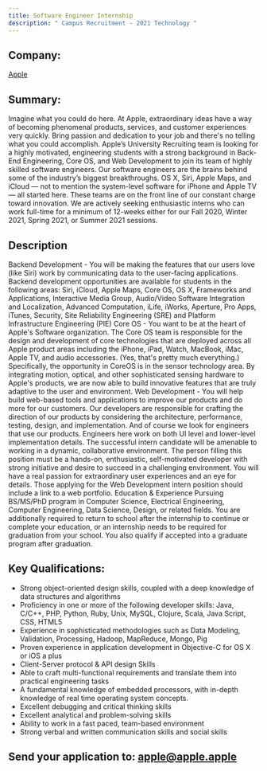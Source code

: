 ```yaml
---
title: Software Engineer Internship
description: " Campus Recruitment - 2021 Technology "
---
```

## Company: 

[Apple](https://www.apple.com/)

## Summary:

Imagine what you could do here. At Apple, extraordinary ideas have a way of becoming phenomenal products, services, and customer experiences very quickly. Bring passion and dedication to your job and there's no telling what you could accomplish. Apple’s University Recruiting team is looking for a highly motivated, engineering students with a strong background in Back-End Engineering, Core OS, and Web Development to join its team of highly skilled software engineers. Our software engineers are the brains behind some of the industry’s biggest breakthroughs. OS X, Siri, Apple Maps, and iCloud — not to mention the system-level software for iPhone and Apple TV — all started here. These teams are on the front line of our constant charge toward innovation. We are actively seeking enthusiastic interns who can work full-time for a minimum of 12-weeks either for our Fall 2020, Winter 2021, Spring 2021, or Summer 2021 sessions.

## Description

Backend Development - You will be making the features that our users love (like Siri) work by communicating data to the user-facing applications. Backend development opportunities are available for students in the following areas: Siri, iCloud, Apple Maps, Core OS, OS X, Frameworks and Applications, Interactive Media Group, Audio/Video Software Integration and Localization, Advanced Computation, iLife, iWorks, Aperture, Pro Apps, iTunes, Security, Site Reliability Engineering (SRE) and Platform Infrastructure Engineering (PIE) Core OS - You want to be at the heart of Apple's Software organization. The Core OS team is responsible for the design and development of core technologies that are deployed across all Apple product areas including the iPhone, iPad, Watch, MacBook, iMac, Apple TV, and audio accessories. (Yes, that's pretty much everything.) Specifically, the opportunity in CoreOS is in the sensor technology area. By integrating motion, optical, and other sophisticated sensing hardware to Apple's products, we are now able to build innovative features that are truly adaptive to the user and environment. Web Development - You will help build web-based tools and applications to improve our products and do more for our customers. Our developers are responsible for crafting the direction of our products by considering the architecture, performance, testing, design, and implementation. And of course we look for engineers that use our products. Engineers here work on both UI level and lower-level implementation details. The successful intern candidate will be amenable to working in a dynamic, collaborative environment. The person filling this position must be a hands-on, enthusiastic, self-motivated developer with strong initiative and desire to succeed in a challenging environment. You will have a real passion for extraordinary user experiences and an eye for details. Those applying for the Web Development intern position should include a link to a web portfolio.
Education & Experience
Pursuing BS/MS/PhD program in Computer Science, Electrical Engineering, Computer Engineering, Data Science, Design, or related fields. You are additionally required to return to school after the internship to continue or complete your education, or an internship needs to be required for graduation from your school. You also qualify if accepted into a graduate program after graduation.

## Key Qualifications:

- Strong object-oriented design skills, coupled with a deep knowledge of data structures and algorithms
- Proficiency in one or more of the following developer skills: Java, C/C++, PHP, Python, Ruby, Unix, MySQL, Clojure, Scala, Java Script, CSS, HTML5
- Experience in sophisticated methodologies such as Data Modeling, Validation, Processing, Hadoop, MapReduce, Mongo, Pig
- Proven experience in application development in Objective-C for OS X or iOS a plus
- Client-Server protocol & API design Skills
- Able to craft multi-functional requirements and translate them into practical engineering tasks
- A fundamental knowledge of embedded processors, with in-depth knowledge of real time operating system concepts.
- Excellent debugging and critical thinking skills
- Excellent analytical and problem-solving skills
- Ability to work in a fast paced, team-based environment
- Strong verbal and written communication skills and social skills

## Send your application to: apple@apple.apple